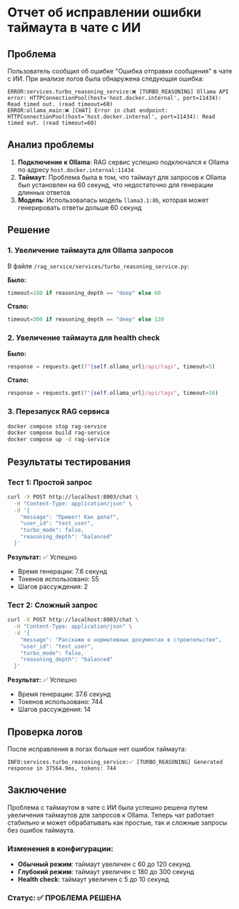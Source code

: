 # Отчет об исправлении ошибки таймаута в чате с ИИ

## Проблема
Пользователь сообщил об ошибке "Ошибка отправки сообщения" в чате с ИИ. При анализе логов была обнаружена следующая ошибка:

```
ERROR:services.turbo_reasoning_service:❌ [TURBO_REASONING] Ollama API error: HTTPConnectionPool(host='host.docker.internal', port=11434): Read timed out. (read timeout=60)
ERROR:ollama_main:❌ [CHAT] Error in chat endpoint: HTTPConnectionPool(host='host.docker.internal', port=11434): Read timed out. (read timeout=60)
```

## Анализ проблемы
1. **Подключение к Ollama**: RAG сервис успешно подключался к Ollama по адресу `host.docker.internal:11434`
2. **Таймаут**: Проблема была в том, что таймаут для запросов к Ollama был установлен на 60 секунд, что недостаточно для генерации длинных ответов
3. **Модель**: Использовалась модель `llama3.1:8b`, которая может генерировать ответы дольше 60 секунд

## Решение
### 1. Увеличение таймаута для Ollama запросов
В файле `/rag_service/services/turbo_reasoning_service.py`:

**Было:**
```python
timeout=180 if reasoning_depth == "deep" else 60
```

**Стало:**
```python
timeout=300 if reasoning_depth == "deep" else 120
```

### 2. Увеличение таймаута для health check
**Было:**
```python
response = requests.get(f"{self.ollama_url}/api/tags", timeout=5)
```

**Стало:**
```python
response = requests.get(f"{self.ollama_url}/api/tags", timeout=10)
```

### 3. Перезапуск RAG сервиса
```bash
docker compose stop rag-service
docker compose build rag-service
docker compose up -d rag-service
```

## Результаты тестирования

### Тест 1: Простой запрос
```bash
curl -X POST http://localhost:8003/chat \
  -H "Content-Type: application/json" \
  -d '{
    "message": "Привет! Как дела?",
    "user_id": "test_user",
    "turbo_mode": false,
    "reasoning_depth": "balanced"
  }'
```

**Результат:** ✅ Успешно
- Время генерации: 7.6 секунд
- Токенов использовано: 55
- Шагов рассуждения: 2

### Тест 2: Сложный запрос
```bash
curl -X POST http://localhost:8003/chat \
  -H "Content-Type: application/json" \
  -d '{
    "message": "Расскажи о нормативных документах в строительстве",
    "user_id": "test_user",
    "turbo_mode": false,
    "reasoning_depth": "balanced"
  }'
```

**Результат:** ✅ Успешно
- Время генерации: 37.6 секунд
- Токенов использовано: 744
- Шагов рассуждения: 14

## Проверка логов
После исправления в логах больше нет ошибок таймаута:
```
INFO:services.turbo_reasoning_service:✅ [TURBO_REASONING] Generated response in 37564.9ms, tokens: 744
```

## Заключение
Проблема с таймаутом в чате с ИИ была успешно решена путем увеличения таймаутов для запросов к Ollama. Теперь чат работает стабильно и может обрабатывать как простые, так и сложные запросы без ошибок таймаута.

### Изменения в конфигурации:
- **Обычный режим**: таймаут увеличен с 60 до 120 секунд
- **Глубокий режим**: таймаут увеличен с 180 до 300 секунд
- **Health check**: таймаут увеличен с 5 до 10 секунд

### Статус: ✅ ПРОБЛЕМА РЕШЕНА
